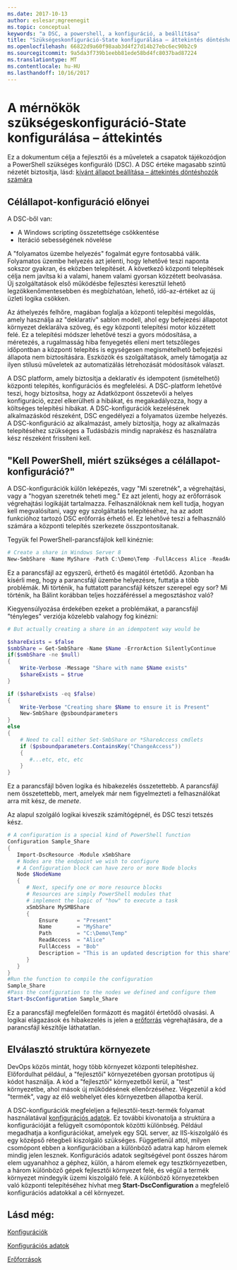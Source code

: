 ```yaml
---
ms.date: 2017-10-13
author: eslesar;mgreenegit
ms.topic: conceptual
keywords: "a DSC, a powershell, a konfiguráció, a beállítása"
title: "Szükségeskonfiguráció-State konfigurálása – áttekintés döntéshozók számára"
ms.openlocfilehash: 66822d9a60f98aab3d4f27d14b27ebc6ec90b2c9
ms.sourcegitcommit: 9a5da3f739b1eebb81ede58bd4fc8037bad87224
ms.translationtype: MT
ms.contentlocale: hu-HU
ms.lasthandoff: 10/16/2017
---
```

# <a name="desired-state-configuration-overview-for-engineers"></a>A mérnökök szükségeskonfiguráció-State konfigurálása – áttekintés

Ez a dokumentum célja a fejlesztői és a műveletek a csapatok tájékozódjon a PowerShell szükséges konfiguráló (DSC).
A DSC értéke magasabb szintű nézetét biztosítja, lásd: [kívánt állapot beállítása – áttekintés döntéshozók számára](decisionMaker.md)

## <a name="benefits-of-desired-state-configuration"></a>Célállapot-konfiguráció előnyei

A DSC-ből van:

- A Windows scripting összetettsége csökkentése
- Iteráció sebességének növelése

A "folyamatos üzembe helyezés" fogalmát egyre fontosabbá válik.
Folyamatos üzembe helyezés azt jelenti, hogy lehetővé teszi naponta sokszor gyakran, és eközben telepítését.
A következő központi telepítések célja nem javítsa ki a valami, hanem valami gyorsan közzétett beolvasása.
Új szolgáltatások első működésbe fejlesztési keresztül lehető legzökkenőmentesebben és megbízhatóan, lehető, idő-az-értéket az új üzleti logika csökken.

Az áthelyezés felhőre, magában foglalja a központi telepítési megoldás, amely használja az "deklaratív" sablon modell, ahol egy befejezési állapotot környezet deklarálva szöveg, és egy központi telepítési motor közzétett felé.
Ez a telepítési módszer lehetővé teszi a gyors módosítása, a méretezés, a rugalmasság hiba fenyegetés elleni mert tetszőleges időpontban a központi telepítés is egységesen megismételhető befejezési állapota nem biztosítására.
Eszközök és szolgáltatások, amely támogatja az ilyen stílusú műveletek az automatizálás létrehozását módosítások választ.

A DSC platform, amely biztosítja a deklaratív és idempotent (ismételhető) központi telepítés, konfigurációs és megfelelési.
A DSC-platform lehetővé teszi, hogy biztosítsa, hogy az Adatközpont összetevői a helyes konfiguráció, ezzel elkerülheti a hibákat, és megakadályozza, hogy a költséges telepítési hibákat.
A DSC-konfigurációk kezelésének alkalmazáskód részeként, DSC engedélyezi a folyamatos üzembe helyezés.
A DSC-konfiguráció az alkalmazást, amely biztosítja, hogy az alkalmazás telepítéséhez szükséges a Tudásbázis mindig naprakész és használatra kész részeként frissíteni kell.

## <a name="i-have-powershell-why-do-i-need-desired-state-configuration"></a>"Kell PowerShell, miért szükséges a célállapot-konfiguráció?"

A DSC-konfigurációk külön leképezés, vagy "Mi szeretnék", a végrehajtási, vagy a "hogyan szeretnék teheti meg."
Ez azt jelenti, hogy az erőforrások végrehajtási logikáját tartalmazza.
Felhasználóknak nem kell tudja, hogyan kell megvalósítani, vagy egy szolgáltatás telepítéséhez, ha az adott funkcióhoz tartozó DSC erőforrás érhető el.
Ez lehetővé teszi a felhasználó számára a központi telepítés szerkezete összpontosítanak.

Tegyük fel PowerShell-parancsfájlok kell kinéznie:
```powershell
# Create a share in Windows Server 8
New-SmbShare -Name MyShare -Path C:\Demo\Temp -FullAccess Alice -ReadAccess Bob
```
Ez a parancsfájl az egyszerű, érthető és magától értetődő.
Azonban ha kísérli meg, hogy a parancsfájl üzembe helyezésre, futtatja a több problémák.
Mi történik, ha futtatott parancsfájl kétszer szerepel egy sor?
Mi történik, ha Bálint korábban teljes hozzáféréssel a megosztáshoz való?

Kiegyensúlyozása érdekében ezeket a problémákat, a parancsfájl "tényleges" verziója közelebb valahogy fog kinézni:
```powershell
# But actually creating a share in an idempotent way would be

$shareExists = $false
$smbShare = Get-SmbShare -Name $Name -ErrorAction SilentlyContinue
if($smbShare -ne $null)
{
    Write-Verbose -Message "Share with name $Name exists"
    $shareExists = $true
}

if ($shareExists -eq $false)
{
    Write-Verbose "Creating share $Name to ensure it is Present"
    New-SmbShare @psboundparameters
}
else
{
    # Need to call either Set-SmbShare or *ShareAccess cmdlets
    if ($psboundparameters.ContainsKey("ChangeAccess"))
    {
       #...etc, etc, etc
    }
}
```

Ez a parancsfájl bőven logika és hibakezelés összetettebb.
A parancsfájl nem összetettebb, mert, amelyek már nem figyelmezteti a felhasználókat arra mit kész, de *menete*.

Az alapul szolgáló logikai kiveszik számítógépnél, és DSC teszi tetszés kész.

```powershell
# A configuration is a special kind of PowerShell function
Configuration Sample_Share
{
   Import-DscResource -Module xSmbShare
   # Nodes are the endpoint we wish to configure
   # A Configuration block can have zero or more Node blocks
   Node $NodeName
   {
      # Next, specify one or more resource blocks
      # Resources are simply PowerShell modules that
      # implement the logic of "how" to execute a task
      xSmbShare MySMBShare
      {
          Ensure      = "Present" 
          Name        = "MyShare"
          Path        = "C:\Demo\Temp"  
          ReadAccess  = "Alice"
          FullAccess  = "Bob"
          Description = "This is an updated description for this share"
      }
   }
} 
#Run the function to compile the configuration
Sample_Share
#Pass the configuration to the nodes we defined and configure them
Start-DscConfiguration Sample_Share
```

Ez a parancsfájl megfelelően formázott és magától értetődő olvasási.
A logikai elágazások és hibakezelés is jelen a [erőforrás](resources.md) végrehajtására, de a parancsfájl készítője láthatatlan.

## <a name="separating-environment-from-structure"></a>Elválasztó struktúra környezete

DevOps közös mintát, hogy több környezet központi telepítéshez.
Előfordulhat például, a "fejlesztői" környezetében gyorsan prototípus új kódot használja.
A kód a "fejlesztői" környezetből kerül, a "test" környezetbe, ahol mások új működésének ellenőrzéséhez.
Végezetül a kód "termék", vagy az élő webhelyet éles környezetben állapotba kerül.

A DSC-konfigurációk megfeleljen a fejlesztői-teszt-termék folyamat használatával [konfigurációs adatok](configData.md).
Ez további kivonatolja a struktúra a konfigurációját a felügyelt csomópontok közötti különbség.
Például megadhatja a konfigurációkat, amelyek egy SQL server, az IIS-kiszolgáló és egy középső rétegbeli kiszolgáló szükséges.
Függetlenül attól, milyen csomópont ebben a konfigurációban a különböző adatra kap három elemek mindig jelen lesznek.
Konfigurációs adatok segítségével pont összes három elem ugyanahhoz a géphez, külön, a három elemek egy tesztkörnyezetben, a három különböző gépek fejlesztői környezet felé, és végül a termék környezet mindegyik üzemi kiszolgáló felé.
A különböző környezetekben való központi telepítéséhez hívhat meg **Start-DscConfiguration** a megfelelő konfigurációs adatokkal a cél környezet.

## <a name="see-also"></a>Lásd még:

[Konfigurációk](configurations.md)

[Konfigurációs adatok](configData.md)

[Erőforrások](resources.md)
